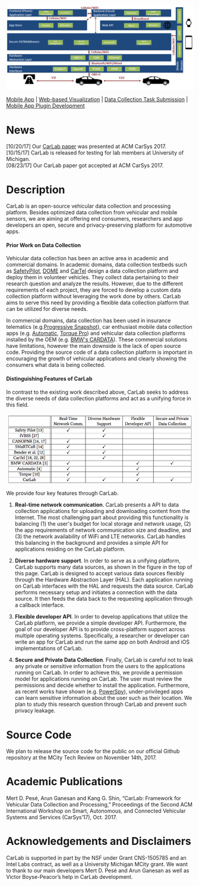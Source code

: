 
![Carlab logo](logo.png)


[Mobile App](app-usage.md) | [Web-based Visualization](dashboard.md) | [Data Collection Task Submission](dct-submission.md) | [Mobile App Plugin Development](plugin-development.md)

# News
[10/20/17] Our [CarLab paper](http://web.eecs.umich.edu/~mpese/papers/ACM_CarSys_CarLab.pdf) was presented at ACM CarSys 2017. <br />
[10/15/17] CarLab is released for testing for lab members at University of Michigan. <br />
[08/23/17] Our CarLab paper got accepted at ACM CarSys 2017.


# Description
CarLab is an open-source vehicular data collection and processing platform. Besides optimized data collection from vehicular and mobile sensors, we are aiming at offering end consumers, researchers and app developers an open, secure and privacy-preserving platform for automotive apps.

#### Prior Work on Data Collection
Vehicular data collection has been an active area in academic and commercial domains. In academic domains, data collection testbeds such as [SafetyPilot](https://www.nhtsa.gov/sites/nhtsa.dot.gov/files/812171-safetypilotmodeldeploydeltestcondrtmrep.pdf), [DOME](https://dl.acm.org/citation.cfm?id=1651431) and [CarTel](http://cartel.csail.mit.edu/doku.php) design a data collection platform and deploy them in volunteer vehicles. They collect data pertaining to their research question and analyze the results. However, due to the different requirements of each project, they are forced to develop a custom data collection platform without leveraging the work done by others. CarLab aims to serve this need by providing a flexible data collection platform that can be utilized for diverse needs.

In commercial domains, data collection has been used in insurance telematics (e.g.[Progressive Snapshot](https://www.progressive.com/auto/discounts/snapshot/)), car enthusiast mobile data collection apps (e.g. [Automatic](https://www.automatic.com), [Torque Pro](https://play.google.com/store/apps/details?id=org.prowl.torque&hl=en)) and vehicular data collection platforms installed by the OEM (e.g. [BMW's CARDATA](https://www.bmw.com/en/topics/fascination-bmw/connected-drive/bmw-cardata.html)). These commercial solutions have limitations, however the main downside is the lack of open source code. Providing the source code of a data collection platform is important in encouraging the growth of vehicular applications and clearly showing the consumers what data is being collected.


#### Distinguishing Features of CarLab
In contrast to the existing work described above, CarLab seeks to address the diverse needs of data collection platforms and act as a unifying force in this field.

![RelatedTable](related-table.png)

We provide four key features through CarLab.
1. **Real-time network communication**. CarLab presents a API to data collection applications for uploading and downloading content from the Internet. The most challenging part about providing this functionality is balancing (1) the user's budget for local storage and network usage, (2) the app requirements of network communication size and deadline, and (3) the network availability of WiFi and LTE networks. CarLab handles this balancing in the background and provides a simple API for applications residing on the CarLab platform.

2. **Diverse hardware support**. In order to serve as a unifying platform, CarLab supports many data sources, as shown in the figure in the top of this page. CarLab is designed to accept various data sources flexibly through the Hardware Abstraction Layer (HAL). Each application running on CarLab interfaces with the HAL and requests the data source. CarLab performs necessary setup and initiates a connection with the data source. It then feeds the data back to the requesting application through a callback interface.

3. **Flexible developer API**. In order to develop applications that utilize the CarLab platform, we provide a simple developer API. Furthermore, the goal of our developer API is to provide cross-platform support across multiple operating systems. Specifically, a researcher or developer can write an app for CarLab and run the same app on both Android and iOS implementations of CarLab.

4. **Secure and Private Data Collection**. Finally, CarLab is careful not to leak any private or sensitive information from the users to the applications running on CarLab. In order to achieve this, we provide a permission model for applications running on CarLab. The user must review the permissions and decide whether to install the application. Furthermore, as recent works have shown (e.g. [PowerSpy](https://www.usenix.org/system/files/conference/usenixsecurity15/sec15-paper-michalevsky.pdf)), under-privileged apps can learn sensitive information about the user such as their location. We plan to study this research question through CarLab and prevent such privacy leakage.

# Source Code
We plan to release the source code for the public on our official Github repository at the MCity Tech Review on November 14th, 2017.

# Academic Publications
Mert D. Pesé, Arun Ganesan and Kang G. Shin, “CarLab: Framework for Vehicular Data Collection and Processing,” Proceedings of the Second ACM International Workshop on Smart, Autonomous, and Connected Vehicular Systems and Services (CarSys’17), Oct. 2017.

# Acknowledgements and Disclaimers
CarLab is supported in part by the NSF under Grant CNS-1505785 and an Intel Labs contract, as well as a University Michigan MCity grant. We want to thank to our main developers Mert D. Pesé and Arun Ganesan as well as Victor Boyse-Peacor’s help in CarLab development.
